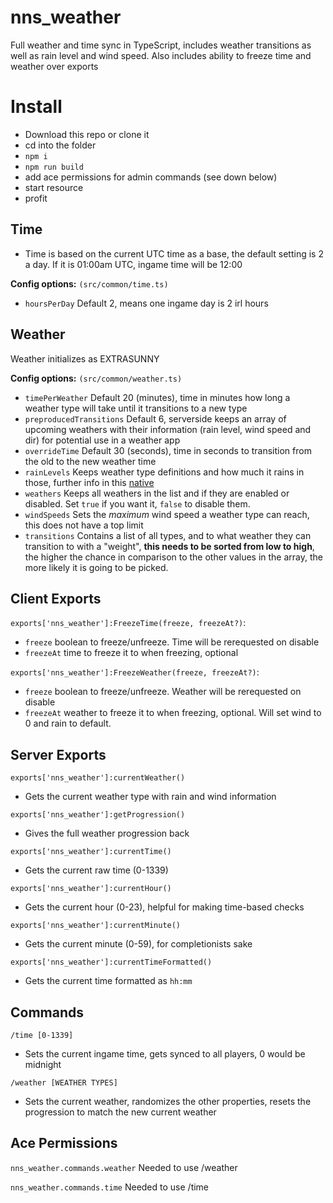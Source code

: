 # nns_weather

Full weather and time sync in TypeScript, includes weather transitions as well as rain level and wind speed. Also includes ability to freeze time and weather over exports

# Install

- Download this repo or clone it
- cd into the folder
- `npm i`
- `npm run build`
- add ace permissions for admin commands (see down below)
- start resource
- profit

## Time
- Time is based on the current UTC time as a base, the default setting is 2 a day. If it is 01:00am UTC, ingame time will be 12:00

**Config options:** `(src/common/time.ts)`

- `hoursPerDay` Default 2, means one ingame day is 2 irl hours

## Weather
Weather initializes as EXTRASUNNY

**Config options:** `(src/common/weather.ts)`

- `timePerWeather` Default 20 (minutes), time in minutes how long a weather type will take until it transitions to a new type
- `preproducedTransitions` Default 6, serverside keeps an array of upcoming weathers with their information (rain level, wind speed and dir) for potential use in a weather app
- `overrideTime` Default 30 (seconds), time in seconds to transition from the old to the new weather time
- `rainLevels` Keeps weather type definitions and how much it rains in those, further info in this [native](https://runtime.fivem.net/doc/natives/?_0x643E26EA6E024D92)
- `weathers` Keeps all weathers in the list and if they are enabled or disabled. Set `true` if you want it, `false` to disable them.
- `windSpeeds` Sets the *maximum* wind speed a weather type can reach, this does not have a top limit
- `transitions` Contains a list of all types, and to what weather they can transition to with a "weight", **this needs to be sorted from low to high**, the higher the chance in comparison to the other values in the array, the more likely it is going to be picked.

## Client Exports

`exports['nns_weather']:FreezeTime(freeze, freezeAt?)`:
- `freeze` boolean to freeze/unfreeze. Time will be rerequested on disable
- `freezeAt` time to freeze it to when freezing, optional

`exports['nns_weather']:FreezeWeather(freeze, freezeAt?)`:
- `freeze` boolean to freeze/unfreeze. Weather will be rerequested on disable
- `freezeAt` weather to freeze it to when freezing, optional. Will set wind to 0 and rain to default.

## Server Exports
`exports['nns_weather']:currentWeather()`
- Gets the current weather type with rain and wind information

`exports['nns_weather']:getProgression()`
- Gives the full weather progression back

`exports['nns_weather']:currentTime()`
- Gets the current raw time (0-1339)

`exports['nns_weather']:currentHour()`
- Gets the current hour (0-23), helpful for making time-based checks

`exports['nns_weather']:currentMinute()`
- Gets the current minute (0-59), for completionists sake

`exports['nns_weather']:currentTimeFormatted()`
- Gets the current time formatted as `hh:mm`

## Commands
`/time [0-1339]`
- Sets the current ingame time, gets synced to all players, 0 would be midnight

`/weather [WEATHER TYPES]`
- Sets the current weather, randomizes the other properties, resets the progression to match the new current weather

## Ace Permissions
`nns_weather.commands.weather` Needed to use /weather

`nns_weather.commands.time` Needed to use /time
